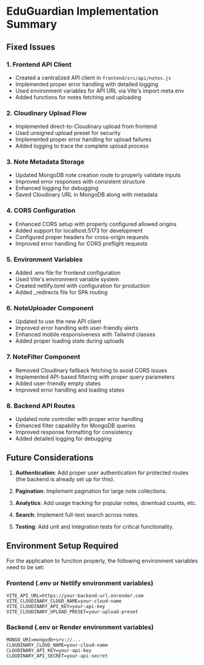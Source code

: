 # EduGuardian Implementation Summary

## Fixed Issues

### 1. Frontend API Client
- Created a centralized API client in `frontend/src/api/notes.js`
- Implemented proper error handling with detailed logging
- Used environment variables for API URL via Vite's import.meta.env
- Added functions for notes fetching and uploading

### 2. Cloudinary Upload Flow
- Implemented direct-to-Cloudinary upload from frontend
- Used unsigned upload preset for security
- Implemented proper error handling for upload failures
- Added logging to trace the complete upload process

### 3. Note Metadata Storage
- Updated MongoDB note creation route to properly validate inputs
- Improved error responses with consistent structure
- Enhanced logging for debugging
- Saved Cloudinary URL in MongoDB along with metadata

### 4. CORS Configuration
- Enhanced CORS setup with properly configured allowed origins
- Added support for localhost:5173 for development
- Configured proper headers for cross-origin requests
- Improved error handling for CORS preflight requests

### 5. Environment Variables
- Added .env file for frontend configuration
- Used Vite's environment variable system
- Created netlify.toml with configuration for production
- Added _redirects file for SPA routing

### 6. NoteUploader Component
- Updated to use the new API client
- Improved error handling with user-friendly alerts
- Enhanced mobile responsiveness with Tailwind classes
- Added proper loading state during uploads

### 7. NoteFilter Component
- Removed Cloudinary fallback fetching to avoid CORS issues
- Implemented API-based filtering with proper query parameters
- Added user-friendly empty states
- Improved error handling and loading states

### 8. Backend API Routes
- Updated note controller with proper error handling
- Enhanced filter capability for MongoDB queries
- Improved response formatting for consistency
- Added detailed logging for debugging

## Future Considerations

1. **Authentication**: Add proper user authentication for protected routes (the backend is already set up for this).

2. **Pagination**: Implement pagination for large note collections.

3. **Analytics**: Add usage tracking for popular notes, download counts, etc.

4. **Search**: Implement full-text search across notes.

5. **Testing**: Add unit and integration tests for critical functionality.

## Environment Setup Required

For the application to function properly, the following environment variables need to be set:

### Frontend (.env or Netlify environment variables)
```
VITE_API_URL=https://your-backend-url.onrender.com
VITE_CLOUDINARY_CLOUD_NAME=your-cloud-name
VITE_CLOUDINARY_API_KEY=your-api-key
VITE_CLOUDINARY_UPLOAD_PRESET=your-upload-preset
```

### Backend (.env or Render environment variables)
```
MONGO_URI=mongodb+srv://...
CLOUDINARY_CLOUD_NAME=your-cloud-name
CLOUDINARY_API_KEY=your-api-key
CLOUDINARY_API_SECRET=your-api-secret
``` 